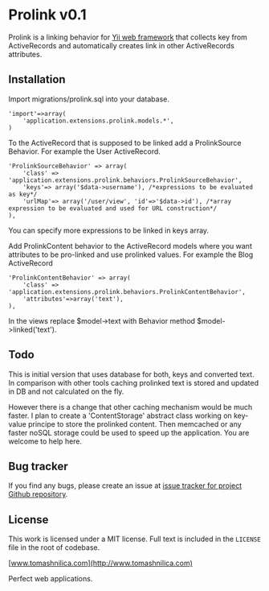 Prolink v0.1
==========

Prolink is a linking behavior for [Yii web framework](http://www.yiiframework.com) that collects key from 
ActiveRecords and automatically creates link in other ActiveRecords attributes. 

## Installation

Import migrations/prolink.sql into your database. 


```
'import'=>array(
    'application.extensions.prolink.models.*',
)
```

To the ActiveRecord that is supposed to be linked add a ProlinkSource Behavior.
For example the User ActiveRecord.

```
'ProlinkSourceBehavior' => array(
    'class' => 'application.extensions.prolink.behaviors.ProlinkSourceBehavior',
   	'keys'=> array('$data->username'), /*expressions to be evaluated as key*/
   	'urlMap'=> array('/user/view', 'id'=>'$data->id'), /*array expression to be evaluated and used for URL construction*/
),

``` 
You can specify more expressions to be linked in keys array. 

Add ProlinkContent behavior to the ActiveRecord models where you want attributes to be pro-linked and use prolinked values.
For example the Blog ActiveRecord 
```
'ProlinkContentBehavior' => array(
    'class' => 'application.extensions.prolink.behaviors.ProlinkContentBehavior',
   	'attributes'=>array('text'),
),

```
In the views replace $model->text with Behavior method $model->linked('text').



## Todo
This is initial version that uses database for both, keys and converted text. In comparison with other tools caching prolinked 
text is stored and updated in DB and not calculated on the fly. 

However there is a change that other caching mechanism would be much faster. 
I plan to create a 'ContentStorage' abstract class working on key-value principe to store the prolinked content. 
Then memcached or any faster noSQL storage could be used to speed up the application. 
You are welcome to help here.
 


## Bug tracker
If you find any bugs, please create an issue at [issue tracker for project Github repository](https://github.com/musla/yii-prolink/issues).

## License
This work is licensed under a MIT license. Full text is included in the `LICENSE` file in the root of codebase.


[www.tomashnilica.com](http://www.tomashnilica.com)

Perfect web applications.
